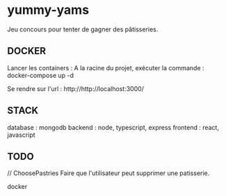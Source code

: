 # yummy-yams
Jeu concours pour tenter de gagner des pâtisseries.

## DOCKER
Lancer les containers :
A la racine du projet, exécuter la commande : docker-compose up -d

Se rendre sur l'url : http://http://localhost:3000/

## STACK
database : mongodb
backend : node, typescript, express
frontend : react, javascript

## TODO
// ChoosePastries
Faire que l'utilisateur peut supprimer une patisserie.


docker